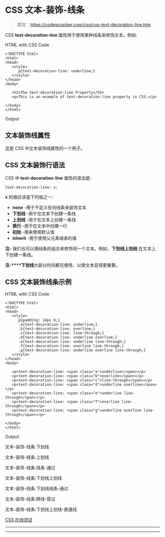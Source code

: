 # CSS 文本-装饰-线条

> 原文：<https://codescracker.com/css/css-text-decoration-line.htm>

CSS **text-decoration-line** 属性用于使用某种线条来修饰文本。例如:

HTML with CSS Code

```
<!DOCTYPE html>
<html>
<head>
   <style>
      p{text-decoration-line: underline;}
   </style>
</head>
<body>

   <h2>The text-decoration-line Property</h2>
   <p>This is an example of text-decoration-line property in CSS.</p>

</body>
</html>
```

Output

## 文本装饰线属性

这是 CSS 中文本装饰线属性的一个例子。

## CSS 文本装饰行语法

CSS 中 **text-decoration-line** 属性的语法是:

```
text-decoration-line: x;
```

**x** 的值应该是下列值之一:

*   **none** -用于不定义任何线条来装饰文本
*   **下划线** -用于在文本下创建一条线
*   **上划线** -用于在文本上创建一条线
*   **换行** -用于在文本中创建一行
*   **初始** -用来使用默认值
*   **inherit** -用于使用父元素继承的值

**注-** 我们也可以用线条的组合来修饰同一个文本。例如，**下划线上划线** 在文本上下创建一条线。

**注-****下划线**大部分时间都在使用，以使文本显得更重要。

## CSS 文本装饰线条示例

HTML with CSS Code

```
<!DOCTYPE html>
<html>
<head>
   <style>
      p{padding: 14px 0;}
      .a{text-decoration-line: underline;}
      .b{text-decoration-line: overline;}
      .c{text-decoration-line: line-through;}
      .d{text-decoration-line: underline overline;}
      .e{text-decoration-line: underline line-through;}
      .f{text-decoration-line: overline line-through;}
      .g{text-decoration-line: underline overline line-through;}
   </style>
</head>
<body>

   <p>text-decoration-line: <span class="a">underline</span></p>
   <p>text-decoration-line: <span class="b">overline</span></p>
   <p>text-decoration-line: <span class="c">line-through</span></p>
   <p>text-decoration-line: <span class="d">underline overline</span></p>
   <p>text-decoration-line: <span class="e">underline line-through</span></p>
   <p>text-decoration-line: <span class="f">overline line-through</span></p>
   <p>text-decoration-line: <span class="g">underline overline line-through</span></p>

</body>
</html>
```

Output

文本-装饰-线条:下划线

文本-装饰-线条:上划线

文本-装饰-线条:线条-通过

文本-装饰-线条:下划线上划线

文本-装饰-线条:下划线线条-通过

文本-装饰-线条:跨线-穿过

文本-装饰-线条:下划线上划线-直通线

[CSS 在线测试](/exam/showtest.php?subid=5)

* * *

* * *